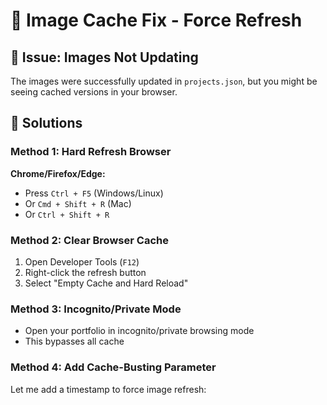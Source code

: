 # 🔄 Image Cache Fix - Force Refresh

## 🚨 Issue: Images Not Updating

The images were successfully updated in `projects.json`, but you might be seeing cached versions in your browser.

## 🔧 Solutions

### Method 1: Hard Refresh Browser
**Chrome/Firefox/Edge:**
- Press `Ctrl + F5` (Windows/Linux)
- Or `Cmd + Shift + R` (Mac)
- Or `Ctrl + Shift + R`

### Method 2: Clear Browser Cache
1. Open Developer Tools (`F12`)
2. Right-click the refresh button
3. Select "Empty Cache and Hard Reload"

### Method 3: Incognito/Private Mode
- Open your portfolio in incognito/private browsing mode
- This bypasses all cache

### Method 4: Add Cache-Busting Parameter
Let me add a timestamp to force image refresh:

